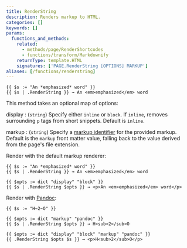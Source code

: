 ```yaml
---
title: RenderString
description: Renders markup to HTML.
categories: []
keywords: []
params:
  functions_and_methods:
    related:
      - methods/page/RenderShortcodes
      - functions/transform/Markdownify
    returnType: template.HTML
    signatures: ['PAGE.RenderString [OPTIONS] MARKUP']
aliases: [/functions/renderstring]
---
```


```go-html-template
{{ $s := "An *emphasized* word" }}
{{ $s | .RenderString }} → An <em>emphasized</em> word
```

This method takes an optional map of options:

display
: (`string`) Specify either `inline` or `block`. If `inline`, removes surrounding `p` tags from short snippets. Default is `inline`.

markup
: (`string`) Specify a [markup identifier] for the provided markup. Default is the `markup` front matter value, falling back to the value derived from the page's file extension.

Render with the default markup renderer:

```go-html-template
{{ $s := "An *emphasized* word" }}
{{ $s | .RenderString }} → An <em>emphasized</em> word

{{ $opts := dict "display" "block" }}
{{ $s | .RenderString $opts }} → <p>An <em>emphasized</em> word</p>
```

Render with [Pandoc]:

```go-html-template
{{ $s := "H~2~O" }}

{{ $opts := dict "markup" "pandoc" }}
{{ $s | .RenderString $opts }} → H<sub>2</sub>O

{{ $opts := dict "display" "block" "markup" "pandoc" }}
{{ .RenderString $opts $s }} → <p>H<sub>2</sub>O</p>
```

[markup identifier]: /content-management/formats/#classification
[pandoc]: https://www.pandoc.org/
